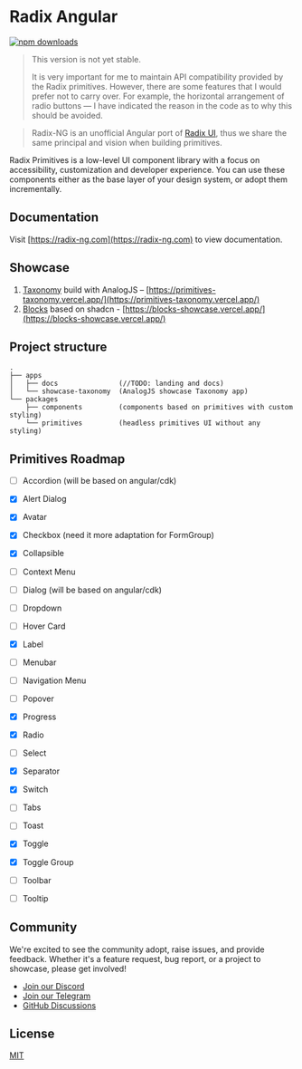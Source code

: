 # Radix Angular
<p>
    <a href="https://www.npmjs.com/package/@radix-ng/primitives">
        <img src="https://img.shields.io/npm/dm/@radix-ng/primitives.svg?style=flat-round" alt="npm downloads">
    </a>
</p>

> This version is not yet stable.
> 
> It is very important for me to maintain API compatibility provided by the Radix primitives.
> However, there are some features that I would prefer not to carry over.
> For example, the horizontal arrangement of radio buttons — I have indicated the reason in the code as to why this should be avoided.


> Radix-NG is an unofficial Angular port of [Radix UI](https://www.radix-ui.com/), thus we share the same principal and vision when building primitives.

Radix Primitives is a low-level UI component library with a focus on accessibility, customization and developer experience.
You can use these components either as the base layer of your design system, or adopt them incrementally.


## Documentation

Visit [https://radix-ng.com](https://radix-ng.com) to view documentation.


## Showcase
1. [Taxonomy](https://github.com/shadcn-ui/taxonomy) build with AnalogJS – [https://primitives-taxonomy.vercel.app/](https://primitives-taxonomy.vercel.app/)
2. [Blocks](https://ui.shadcn.com/blocks) based on shadcn - [https://blocks-showcase.vercel.app/](https://blocks-showcase.vercel.app/)


## Project structure

```angular2html
.
├── apps
│   ├── docs               (//TODO: landing and docs)
│   └── showcase-taxonomy  (AnalogJS showcase Taxonomy app)
└── packages
    ├── components         (components based on primitives with custom styling)
    └── primitives         (headless primitives UI without any styling)
```

## Primitives Roadmap
- [ ] Accordion        (will be based on angular/cdk)
- [x] Alert Dialog
- [x] Avatar
- [x] Checkbox         (need it more adaptation for FormGroup)
- [x] Collapsible
- [ ] Context Menu
- [ ] Dialog           (will be based on angular/cdk)
- [ ] Dropdown
- [ ] Hover Card
- [x] Label
- [ ] Menubar
- [ ] Navigation Menu
- [ ] Popover
- [x] Progress
- [x] Radio
- [ ] Select
- [x] Separator
- [x] Switch
- [ ] Tabs
- [ ] Toast
- [x] Toggle
- [x] Toggle Group
- [ ] Toolbar
- [ ] Tooltip


## Community

We're excited to see the community adopt, raise issues, and provide feedback.
Whether it's a feature request, bug report, or a project to showcase, please get involved!

- [Join our Discord](https://discord.gg/NaJb2XRWX9)
- [Join our Telegram](https://t.me/radixng)
- [GitHub Discussions](https://github.com/radix-ng/primitives/discussions)

## License

[MIT](https://choosealicense.com/licenses/mit/)
